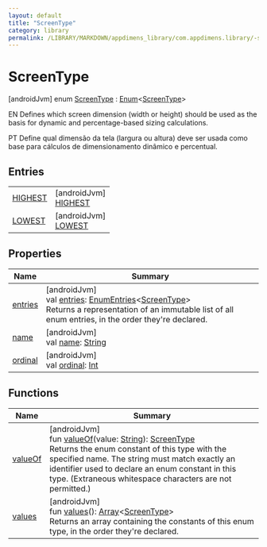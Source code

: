 ```yaml
---
layout: default
title: "ScreenType"
category: library
permalink: /LIBRARY/MARKDOWN/appdimens_library/com.appdimens.library/-screen-type/index.html
---
```


# ScreenType

[androidJvm]
enum [ScreenType](README.md) : [Enum](https://kotlinlang.org/api/core/kotlin-stdlib/kotlin/-enum/index.html)<[ScreenType](README.md)> 

EN Defines which screen dimension (width or height) should be used as the basis for dynamic and percentage-based sizing calculations.

PT Define qual dimensão da tela (largura ou altura) deve ser usada como base para cálculos de dimensionamento dinâmico e percentual.

## Entries

| | |
|---|---|
| [HIGHEST](-h-i-g-h-e-s-t/README.md) | [androidJvm]<br>[HIGHEST](-h-i-g-h-e-s-t/README.md) |
| [LOWEST](-l-o-w-e-s-t/README.md) | [androidJvm]<br>[LOWEST](-l-o-w-e-s-t/README.md) |

## Properties

| Name | Summary |
|---|---|
| [entries](entries.md) | [androidJvm]<br>val [entries](entries.md): [EnumEntries](https://kotlinlang.org/api/core/kotlin-stdlib/kotlin.enums/-enum-entries/index.html)<[ScreenType](README.md)><br>Returns a representation of an immutable list of all enum entries, in the order they're declared. |
| [name](../-unit-type/-p-x/README.md#-372974862%2FProperties%2F373173406) | [androidJvm]<br>val [name](../-unit-type/-p-x/README.md#-372974862%2FProperties%2F373173406): [String](https://kotlinlang.org/api/core/kotlin-stdlib/kotlin/-string/index.html) |
| [ordinal](../-unit-type/-p-x/README.md#-739389684%2FProperties%2F373173406) | [androidJvm]<br>val [ordinal](../-unit-type/-p-x/README.md#-739389684%2FProperties%2F373173406): [Int](https://kotlinlang.org/api/core/kotlin-stdlib/kotlin/-int/index.html) |

## Functions

| Name | Summary |
|---|---|
| [valueOf](value-of.md) | [androidJvm]<br>fun [valueOf](value-of.md)(value: [String](https://kotlinlang.org/api/core/kotlin-stdlib/kotlin/-string/index.html)): [ScreenType](README.md)<br>Returns the enum constant of this type with the specified name. The string must match exactly an identifier used to declare an enum constant in this type. (Extraneous whitespace characters are not permitted.) |
| [values](values.md) | [androidJvm]<br>fun [values](values.md)(): [Array](https://kotlinlang.org/api/core/kotlin-stdlib/kotlin/-array/index.html)<[ScreenType](README.md)><br>Returns an array containing the constants of this enum type, in the order they're declared. |